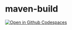 # maven-build
[![Open in Github Codespaces](https://github.com/codespaces/badge.svg)](https://rp246c6-glowing-yodel-v4g6vw45x93p5g5.github.dev/)
